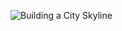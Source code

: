 ![Building a City Skyline](https://github.com/LuizLaender/FreeCodeCamp/assets/79274198/a3cd639a-8ec4-43de-98e0-afbc8e925257)
